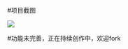 #项目截图

<img src="https://raw.githubusercontent.com/lizhensheng/vue-echart-design/master/docs/screenshot/designwindow.png"></img>

#功能未完善，正在持续创作中，欢迎fork
